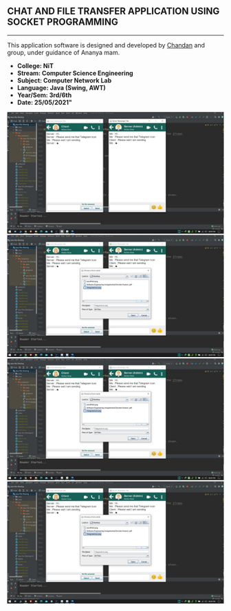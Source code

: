 ## CHAT AND FILE TRANSFER APPLICATION USING SOCKET PROGRAMMING

------------


This application software is designed and developed by [Chandan](https://github.com/ChandanKrv "Chandan") and group, 
under guidance of Ananya mam.

- **College: NiT**
- **Stream: Computer Science Engineering**
- **Subject: Computer Network Lab**
- **Language: Java (Swing, AWT)**
- **Year/Sem: 3rd/6th**
- **Date: 25/05/2021"**

![Alt text](Screenshots/1.jpeg "Optional Title")
![Alt text](Screenshots/2.jpeg "Optional Title")
![Alt text](Screenshots/2.jpeg "Optional Title")
![Alt text](Screenshots/2.jpeg "Optional Title")
